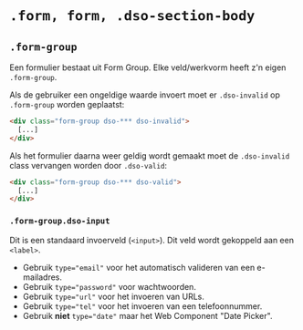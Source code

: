 # `.form, form, .dso-section-body`

## `.form-group`

Een formulier bestaat uit Form Group. Elke veld/werkvorm heeft z'n eigen `.form-group`.

Als de gebruiker een ongeldige waarde invoert moet er `.dso-invalid` op `.form-group` worden geplaatst:

```html
<div class="form-group dso-*** dso-invalid">
  [...]
</div>
```

Als het formulier daarna weer geldig wordt gemaakt moet de `.dso-invalid` class vervangen worden door `.dso-valid`:

```html
<div class="form-group dso-*** dso-valid">
  [...]
</div>
```

### `.form-group.dso-input`

Dit is een standaard invoerveld (`<input>`). Dit veld wordt gekoppeld aan een `<label>`.

* Gebruik `type="email"` voor het automatisch valideren van een e-mailadres.
* Gebruik `type="password"` voor wachtwoorden.
* Gebruik `type="url"` voor het invoeren van URLs.
* Gebruik `type="tel"` voor het invoeren van een telefoonnummer.
* Gebruik **niet** `type="date"` maar het Web Component "Date Picker".
